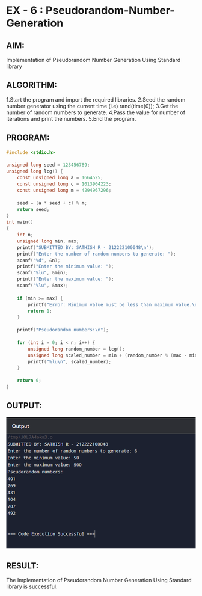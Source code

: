 # EX - 6 : Pseudorandom-Number-Generation

## AIM:
 Implementation of Pseudorandom Number Generation Using Standard library

## ALGORITHM:

 1.Start the program and import the required libraries.
 2.Seed the random number generator using the current time (i.e) rand(time(0));
 3.Get the number of random numbers to generate.
 4.Pass the value for number of iterations and print the numbers.
 5.End the program.

## PROGRAM:
```C
#include <stdio.h>

unsigned long seed = 123456789; 
unsigned long lcg() {
    const unsigned long a = 1664525; 
    const unsigned long c = 1013904223; 
    const unsigned long m = 4294967296; 

    seed = (a * seed + c) % m; 
    return seed; 
}
int main()
{
    int n; 
    unsigned long min, max;
    printf("SUBMITTED BY: SATHISH R - 212222100048\n");
    printf("Enter the number of random numbers to generate: ");
    scanf("%d", &n);
    printf("Enter the minimum value: ");
    scanf("%lu", &min);
    printf("Enter the maximum value: ");
    scanf("%lu", &max);

    if (min >= max) {
        printf("Error: Minimum value must be less than maximum value.\n");
        return 1;
    }

    printf("Pseudorandom numbers:\n");
    
    for (int i = 0; i < n; i++) {
        unsigned long random_number = lcg(); 
        unsigned long scaled_number = min + (random_number % (max - min + 1));
        printf("%lu\n", scaled_number);
    }
    
    return 0;
}


```

## OUTPUT:
![image](rng.png)


## RESULT:
The Implementation of Pseudorandom Number Generation Using Standard library is successful.
